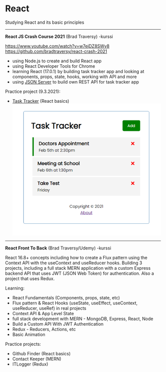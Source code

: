 # React

Studying React and its basic principles

- - - - - - -  
  
**React JS Crash Course 2021** (Brad Traversy) -kurssi  
  
https://www.youtube.com/watch?v=w7ejDZ8SWv8  
https://github.com/bradtraversy/react-crash-2021  

- using Node.js to create and build React app  
- using React Developer Tools for Chrome  
- learning React (17.0.1) by building task tracker app and looking at components, props, state, hooks, working with API and more  
- using [JSON Server](https://github.com/typicode/json-server) to build own REST API for task tracker app  
  
Practice project (9.3.2021):  
- [Task Tracker](../master/react-task-tracker)  (React basics)  
![Task Tracker](react-task-tracker.png)  
  
- - - - -  

**React Front To Back** (Brad Traversy/Udemy) -kurssi  
  
React 16.8+ concepts including how to create a Flux pattern using the Context API with the useContext and useReducer hooks. Building 3 projects, including a full stack MERN application with a custom Express backend API that uses JWT (JSON Web Token) for authentication. Also a project that uses Redux.  
  
Learning:  
- React Fundamentals (Components, props, state, etc)  
- Flux pattern & React Hooks (useState, useEffect, useContext, useReducer, useRef) in real projects  
- Context API & App Level State  
- full stack development with MERN - MongoDB, Express, React, Node  
- Build a Custom API With JWT Authentication  
- Redux - Reducers, Actions, etc  
- Basic Animation

Practice projects:  
- Github Finder (React basics)  
- Contact Keeper (MERN)  
- ITLogger (Redux)  
